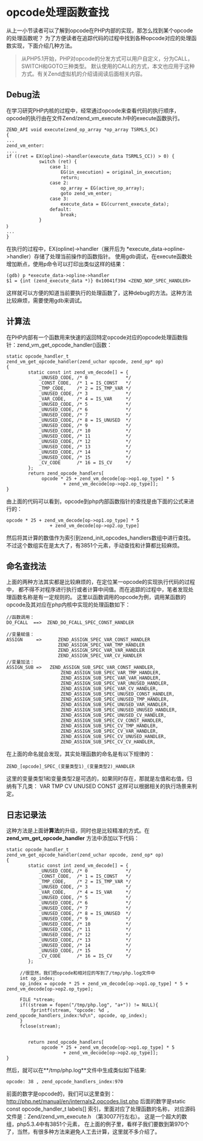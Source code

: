 # opcode处理函数查找

从上一小节读者可以了解到opcode在PHP内部的实现，那怎么找到某个opcode的处理函数呢？ 为了方便读者在追踪代码的过程中找到各种opcode对应的处理函数实现，下面介绍几种方法。

> 从PHP5.1开始，PHP对opcode的分发方式可以用户自定义，分为CALL，SWITCH和GOTO三种类型。 默认使用的CALL的方式，本文也应用于这种方式。有关Zend虚拟机的介绍请阅读后面相关内容。

## Debug法

在学习研究PHP内核的过程中，经常通过opcode来查看代码的执行顺序，opcode的执行由在文件Zend/zend_vm_execute.h中的execute函数执行。

    ZEND_API void execute(zend_op_array *op_array TSRMLS_DC)
    {
    ...
    zend_vm_enter:
    ....
    if ((ret = EX(opline)->handler(execute_data TSRMLS_CC)) > 0) {
                switch (ret) {
                    case 1:
                        EG(in_execution) = original_in_execution;
                        return;
                    case 2:
                        op_array = EG(active_op_array);
                        goto zend_vm_enter;
                    case 3:
                        execute_data = EG(current_execute_data);
                    default:
                        break;
                }
    ｝
    ...
    }

在执行的过程中，EX(opline)->handler（展开后为 *execute_data->opline->handler）存储了处理当前操作的函数指针。 使用gdb调试，在execute函数处增加断点，使用p命令可以打印出类似这样的结果：

    (gdb) p *execute_data->opline->handler
    $1 = {int (zend_execute_data *)} 0x10041f394 <ZEND_NOP_SPEC_HANDLER>

这样就可以方便的知道当前要执行的处理函数了，这种debug的方法。这种方法比较麻烦，需要使用gdb来调试。

## 计算法

在PHP内部有一个函数用来快速的返回特定opcode对应的opcode处理函数指针：zend_vm_get_opcode_handler()函数：

    static opcode_handler_t
    zend_vm_get_opcode_handler(zend_uchar opcode, zend_op* op)
    {
            static const int zend_vm_decode[] = {
                _UNUSED_CODE, /* 0              */
                _CONST_CODE,  /* 1 = IS_CONST   */
                _TMP_CODE,    /* 2 = IS_TMP_VAR */
                _UNUSED_CODE, /* 3              */
                _VAR_CODE,    /* 4 = IS_VAR     */
                _UNUSED_CODE, /* 5              */
                _UNUSED_CODE, /* 6              */
                _UNUSED_CODE, /* 7              */
                _UNUSED_CODE, /* 8 = IS_UNUSED  */
                _UNUSED_CODE, /* 9              */
                _UNUSED_CODE, /* 10             */
                _UNUSED_CODE, /* 11             */
                _UNUSED_CODE, /* 12             */
                _UNUSED_CODE, /* 13             */
                _UNUSED_CODE, /* 14             */
                _UNUSED_CODE, /* 15             */
                _CV_CODE      /* 16 = IS_CV     */
            };  
            return zend_opcode_handlers[
                 opcode * 25 + zend_vm_decode[op->op1.op_type] * 5
                         + zend_vm_decode[op->op2.op_type]];
    }

由上面的代码可以看到，opcode到php内部函数指针的查找是由下面的公式来进行的：

    opcode * 25 + zend_vm_decode[op->op1.op_type] * 5
                    + zend_vm_decode[op->op2.op_type]

然后将其计算的数值作为索引到zend_init_opcodes_handlers数组中进行查找。 不过这个数组实在是太大了，有3851个元素，手动查找和计算都比较麻烦。

## 命名查找法

上面的两种方法其实都是比较麻烦的，在定位某一opcode的实现执行代码的过程中， 都不得不对程序进行执行或者计算中间值。而在追踪的过程中，笔者发现处理函数名称是有一定规则的。 这里以函数调用的opcode为例，调用某函数的opcode及其对应在php内核中实现的处理函数如下：

    //函数调用：
    DO_FCALL  ==>  ZEND_DO_FCALL_SPEC_CONST_HANDLER
     
    //变量赋值：
    ASSIGN     =>      ZEND_ASSIGN_SPEC_VAR_CONST_HANDLER
                       ZEND_ASSIGN_SPEC_VAR_TMP_HANDLER
                       ZEND_ASSIGN_SPEC_VAR_VAR_HANDLER
                       ZEND_ASSIGN_SPEC_VAR_CV_HANDLER            
    //变量加法：
    ASSIGN_SUB =>   ZEND_ASSIGN_SUB_SPEC_VAR_CONST_HANDLER,
                        ZEND_ASSIGN_SUB_SPEC_VAR_TMP_HANDLER,
                        ZEND_ASSIGN_SUB_SPEC_VAR_VAR_HANDLER,
                        ZEND_ASSIGN_SUB_SPEC_VAR_UNUSED_HANDLER,
                        ZEND_ASSIGN_SUB_SPEC_VAR_CV_HANDLER,
                        ZEND_ASSIGN_SUB_SPEC_UNUSED_CONST_HANDLER,
                        ZEND_ASSIGN_SUB_SPEC_UNUSED_TMP_HANDLER,
                        ZEND_ASSIGN_SUB_SPEC_UNUSED_VAR_HANDLER,
                        ZEND_ASSIGN_SUB_SPEC_UNUSED_UNUSED_HANDLER,
                        ZEND_ASSIGN_SUB_SPEC_UNUSED_CV_HANDLER,
                        ZEND_ASSIGN_SUB_SPEC_CV_CONST_HANDLER,
                        ZEND_ASSIGN_SUB_SPEC_CV_TMP_HANDLER,
                        ZEND_ASSIGN_SUB_SPEC_CV_VAR_HANDLER,
                        ZEND_ASSIGN_SUB_SPEC_CV_UNUSED_HANDLER,
                        ZEND_ASSIGN_SUB_SPEC_CV_CV_HANDLER,

在上面的命名就会发现，其实处理函数的命名是有以下规律的：

    ZEND_[opcode]_SPEC_(变量类型1)_(变量类型2)_HANDLER

这里的变量类型1和变量类型2是可选的，如果同时存在，那就是左值和右值，归纳有下几类： VAR TMP CV UNUSED CONST 这样可以根据相关的执行场景来判定。

## 日志记录法

这种方法是上面**计算法**的升级，同时也是比较精准的方式。在**zend_vm_get_opcode_handler** 方法中添加以下代码：

    static opcode_handler_t
    zend_vm_get_opcode_handler(zend_uchar opcode, zend_op* op)
    {
            static const int zend_vm_decode[] = {
                _UNUSED_CODE, /* 0              */
                _CONST_CODE,  /* 1 = IS_CONST   */
                _TMP_CODE,    /* 2 = IS_TMP_VAR */
                _UNUSED_CODE, /* 3              */
                _VAR_CODE,    /* 4 = IS_VAR     */
                _UNUSED_CODE, /* 5              */
                _UNUSED_CODE, /* 6              */
                _UNUSED_CODE, /* 7              */
                _UNUSED_CODE, /* 8 = IS_UNUSED  */
                _UNUSED_CODE, /* 9              */
                _UNUSED_CODE, /* 10             */
                _UNUSED_CODE, /* 11             */
                _UNUSED_CODE, /* 12             */
                _UNUSED_CODE, /* 13             */
                _UNUSED_CODE, /* 14             */
                _UNUSED_CODE, /* 15             */
                _CV_CODE      /* 16 = IS_CV     */
            };  
     
         //很显然，我们把opcode和相对应的写到了/tmp/php.log文件中
         int op_index;
         op_index = opcode * 25 + zend_vm_decode[op->op1.op_type] * 5 + zend_vm_decode[op->op2.op_type];
     
         FILE *stream;
         if((stream = fopen("/tmp/php.log", "a+")) != NULL){
             fprintf(stream, "opcode: %d , zend_opcode_handlers_index:%d\n", opcode, op_index);
         }    
         fclose(stream);
     
     
            return zend_opcode_handlers[
                 opcode * 25 + zend_vm_decode[op->op1.op_type] * 5
                         + zend_vm_decode[op->op2.op_type]];
    }

然后，就可以在**/tmp/php.log**文件中生成类似如下结果:

    opcode: 38 , zend_opcode_handlers_index:970

前面的数字是opcode的，我们可以这里查到： http://php.net/manual/en/internals2.opcodes.list.php 后面的数字是static const opcode_handler_t labels[] 索引，里面对应了处理函数的名称， 对应源码文件是：Zend/zend_vm_execute.h （第30077行左右）。 这是一个超大的数组，php5.3.4中有3851个元素， 在上面的例子里，看样子我们要数到第970个了，当然，有很多种方法来避免人工去计算，这里就不多介绍了。

